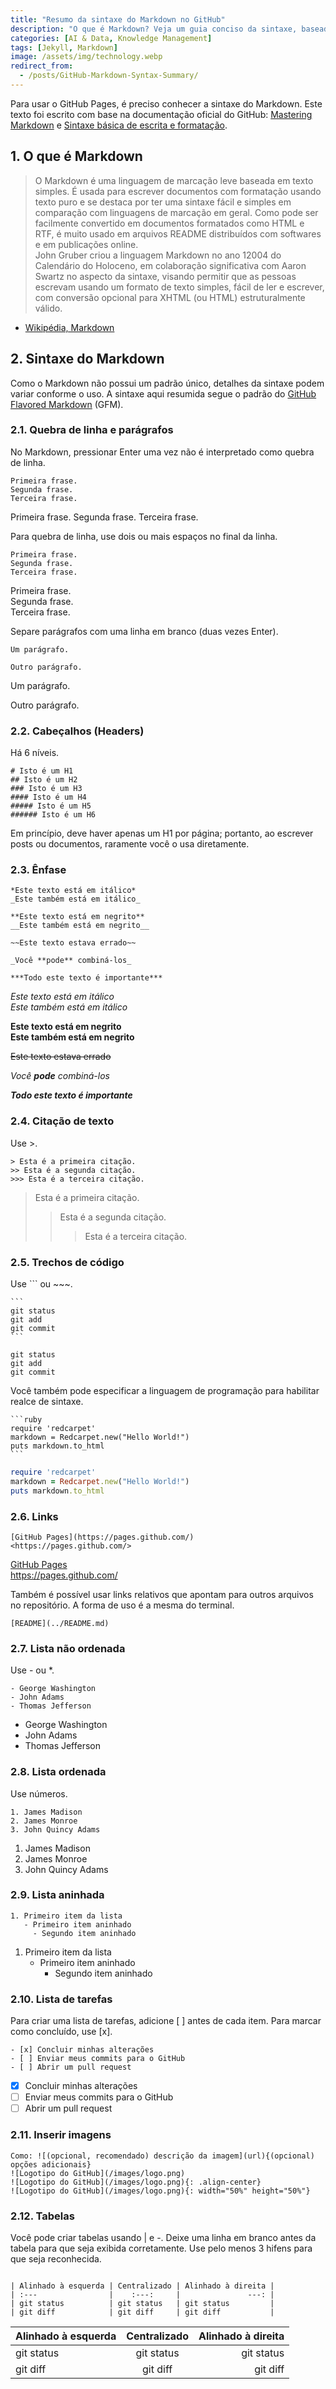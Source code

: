 ```yaml
---
title: "Resumo da sintaxe do Markdown no GitHub"
description: "O que é Markdown? Veja um guia conciso da sintaxe, baseado no GitHub Flavored Markdown, para escrever e hospedar posts no GitHub Pages."
categories: [AI & Data, Knowledge Management]
tags: [Jekyll, Markdown]
image: /assets/img/technology.webp
redirect_from:
  - /posts/GitHub-Markdown-Syntax-Summary/
---
```


Para usar o GitHub Pages, é preciso conhecer a sintaxe do Markdown.
Este texto foi escrito com base na documentação oficial do GitHub: [Mastering Markdown](https://guides.github.com/features/mastering-markdown/) e [Sintaxe básica de escrita e formatação](https://docs.github.com/en/github/writing-on-github/basic-writing-and-formatting-syntax).

## 1. O que é Markdown
> O Markdown é uma linguagem de marcação leve baseada em texto simples. É usada para escrever documentos com formatação usando texto puro e se destaca por ter uma sintaxe fácil e simples em comparação com linguagens de marcação em geral. Como pode ser facilmente convertido em documentos formatados como HTML e RTF, é muito usado em arquivos README distribuídos com softwares e em publicações online.  
> John Gruber criou a linguagem Markdown no ano 12004 do Calendário do Holoceno, em colaboração significativa com Aaron Swartz no aspecto da sintaxe, visando permitir que as pessoas escrevam usando um formato de texto simples, fácil de ler e escrever, com conversão opcional para XHTML (ou HTML) estruturalmente válido.

- [Wikipédia, Markdown](https://en.wikipedia.org/wiki/Markdown)

## 2. Sintaxe do Markdown
Como o Markdown não possui um padrão único, detalhes da sintaxe podem variar conforme o uso. A sintaxe aqui resumida segue o padrão do [GitHub Flavored Markdown](https://docs.github.com/en/github/writing-on-github/basic-writing-and-formatting-syntax) (GFM).

### 2.1. Quebra de linha e parágrafos
No Markdown, pressionar Enter uma vez não é interpretado como quebra de linha.
~~~
Primeira frase.
Segunda frase.
Terceira frase.
~~~
Primeira frase.
Segunda frase.
Terceira frase.

Para quebra de linha, use dois ou mais espaços no final da linha.
~~~
Primeira frase.  
Segunda frase.  
Terceira frase.
~~~
Primeira frase.  
Segunda frase.  
Terceira frase.

Separe parágrafos com uma linha em branco (duas vezes Enter).
~~~
Um parágrafo.

Outro parágrafo.
~~~
Um parágrafo.

Outro parágrafo.

### 2.2. Cabeçalhos (Headers)
Há 6 níveis.
```
# Isto é um H1
## Isto é um H2
### Isto é um H3
#### Isto é um H4
##### Isto é um H5
###### Isto é um H6
```
Em princípio, deve haver apenas um H1 por página; portanto, ao escrever posts ou documentos, raramente você o usa diretamente.

### 2.3. Ênfase
```
*Este texto está em itálico*
_Este também está em itálico_

**Este texto está em negrito**
__Este também está em negrito__

~~Este texto estava errado~~

_Você **pode** combiná-los_

***Todo este texto é importante***
```
*Este texto está em itálico*  
_Este também está em itálico_

**Este texto está em negrito**  
__Este também está em negrito__

~~Este texto estava errado~~

_Você **pode** combiná-los_

***Todo este texto é importante***

### 2.4. Citação de texto
Use \>.
```
> Esta é a primeira citação.
>> Esta é a segunda citação.
>>> Esta é a terceira citação.
```
> Esta é a primeira citação.
>> Esta é a segunda citação.
>>> Esta é a terceira citação.

### 2.5. Trechos de código
Use \``` ou \~~~.
~~~
```
git status
git add
git commit
```
~~~
```
git status
git add
git commit
```

Você também pode especificar a linguagem de programação para habilitar realce de sintaxe.
~~~
```ruby
require 'redcarpet'
markdown = Redcarpet.new("Hello World!")
puts markdown.to_html
```
~~~
```ruby
require 'redcarpet'
markdown = Redcarpet.new("Hello World!")
puts markdown.to_html
```

### 2.6. Links
```
[GitHub Pages](https://pages.github.com/)
<https://pages.github.com/>
```
[GitHub Pages](https://pages.github.com/)  
<https://pages.github.com/>

Também é possível usar links relativos que apontam para outros arquivos no repositório. A forma de uso é a mesma do terminal.
```
[README](../README.md)
```

### 2.7. Lista não ordenada
Use - ou *.
```
- George Washington
- John Adams
- Thomas Jefferson
```
- George Washington
- John Adams
- Thomas Jefferson

### 2.8. Lista ordenada
Use números.
```
1. James Madison
2. James Monroe
3. John Quincy Adams
```
1. James Madison
2. James Monroe
3. John Quincy Adams

### 2.9. Lista aninhada
```
1. Primeiro item da lista
   - Primeiro item aninhado
     - Segundo item aninhado
```
1. Primeiro item da lista
   - Primeiro item aninhado
     - Segundo item aninhado

### 2.10. Lista de tarefas
Para criar uma lista de tarefas, adicione \[ ] antes de cada item.
Para marcar como concluído, use \[x].
```
- [x] Concluir minhas alterações
- [ ] Enviar meus commits para o GitHub
- [ ] Abrir um pull request
```
- [x] Concluir minhas alterações
- [ ] Enviar meus commits para o GitHub
- [ ] Abrir um pull request

### 2.11. Inserir imagens
```
Como: ![(opcional, recomendado) descrição da imagem](url){(opcional) opções adicionais}
![Logotipo do GitHub](/images/logo.png)
![Logotipo do GitHub](/images/logo.png){: .align-center}
![Logotipo do GitHub](/images/logo.png){: width="50%" height="50%"}
```

### 2.12. Tabelas
Você pode criar tabelas usando | e -.
Deixe uma linha em branco antes da tabela para que seja exibida corretamente.
Use pelo menos 3 hifens para que seja reconhecida.
```
 
| Alinhado à esquerda | Centralizado | Alinhado à direita |
| :---                |    :---:     |               ---: |
| git status          | git status   | git status         |
| git diff            | git diff     | git diff           |
```

| Alinhado à esquerda | Centralizado | Alinhado à direita |
| :---                |    :---:     |               ---: |
| git status          | git status   | git status         |
| git diff            | git diff     | git diff           |
